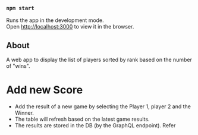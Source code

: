 ### `npm start`

Runs the app in the development mode.\
Open [http://localhost:3000](http://localhost:3000) to view it in the browser.

## About

A web app to display the list of players sorted by rank based on the number of "wins".

# Add new Score

- Add the result of a new game by selecting the Player 1, player 2 and the Winner.
- The table will refresh based on the latest game results.
- The results are stored in the DB (by the GraphQL endpoint). Refer
